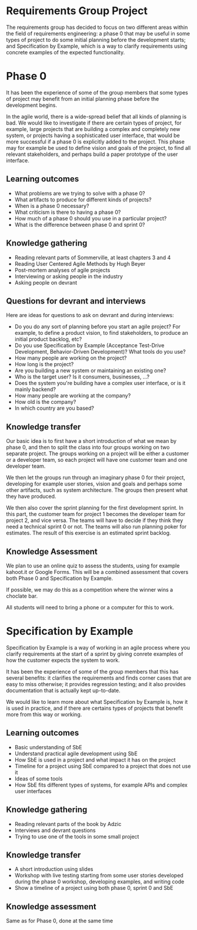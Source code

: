 Requirements Group Project
==========================

The requirements group has decided to focus on two different areas within the field of requirements engineering: a phase 0 that may be useful in some types of project to do some initial planning before the development starts; and Specification by Example, which is a way to clarify requirements using concrete examples of the expected functionality.

Phase 0
=======

It has been the experience of some of the group members that some types of project may benefit from an initial planning phase before the development begins.

In the agile world, there is a wide-spread belief that all kinds of planning is bad. We would like to investigate if there are certain types of project, for example, large projects that are building a complex and completely new system, or projects having a sophisticated user interface, that would be more successful if a phase 0 is explicitly added to the project. This phase may for example be used to define vision and goals of the project, to find all relevant stakeholders, and perhaps build a paper prototype of the user interface.

Learning outcomes
-----------------

* What problems are we trying to solve with a phase 0?
* What artifacts to produce for different kinds of projects?
* When is a phase 0 necessary?
* What criticism is there to having a phase 0?
* How much of a phase 0 should you use in a particular project?
* What is the difference between phase 0 and sprint 0?


Knowledge gathering
-------------------

* Reading relevant parts of Sommerville, at least chapters 3 and 4
* Reading User Centered Agile Methods by Hugh Beyer
* Post-mortem analyses of agile projects
* Interviewing or asking people in the industry
* Asking people on devrant


Questions for devrant and interviews
------------------------------------
Here are ideas for questions to ask on devrant and during interviews:

* Do you do any sort of planning before you start an agile project? For example, to define a product vision, to find stakeholders, to produce an initial product backlog, etc?
* Do you use Specification by Example (Acceptance Test-Drive Development, Behavior-Driven Development)? What tools do you use?
* How many people are working on the project?
* How long is the project?
* Are you building a new system or maintaining an existing one?
* Who is the target user? Is it consumers, businesses, ...?
* Does the system you're building have a complex user interface, or is it mainly backend?
* How many people are working at the company?
* How old is the company?
* In which country are you based?

Knowledge transfer
------------------

Our basic idea is to first have a short introduction of what we mean by phase 0, and then to split the class into four groups working on two separate project. The groups working on a project will be either a customer or a developer team, so each project will have one customer team and one developer team.

We then let the groups run through an imaginary phase 0 for their project, developing for example user stories, vision and goals and perhaps some other artifacts, such as system architecture. The groups then present what they have produced.

We then also cover the sprint planning for the first development sprint. In this part, the customer team for project 1 becomes the developer team for project 2, and vice versa. The teams will have to decide if they think they need a technical sprint 0 or not. The teams will also run planning poker for estimates. The result of this exercise is an estimated sprint backlog.

Knowledge Assessment
--------------------

We plan to use an online quiz to assess the students, using for example kahoot.it or Google Forms. This will be a combined assessment that covers both Phase 0 and Specification by Example.

If possible, we may do this as a competition where the winner wins a choclate bar. 

All students will need to bring a phone or a computer for this to work.


Specification by Example
========================

Specification by Example is a way of working in an agile process where you clarify requirements at the start of a sprint by giving conrete examples of how the customer expects the system to work.

It has been the experience of some of the group members that this has several benefits: it clarifies the requirements and finds corner cases that are easy to miss otherwise; it provides regression testing; and it also provides documentation that is actually kept up-to-date.

We would like to learn more about what Specification by Example is, how it is used in practice, and if there are certains types of projects that benefit more from this way or working.

Learning outcomes
-----------------

* Basic understanding of SbE
* Understand practical agile development using SbE
* How SbE is used in a project and what impact it has on the project
* Timeline for a project using SbE compared to a project that does not use it
* Ideas of some tools
* How SbE fits different types of systems, for example APIs and complex user interfaces

Knowledge gathering
-------------------

* Reading relevant parts of the book by Adzic
* Interviews and devrant questions
* Trying to use one of the tools in some small project

Knowledge transfer
------------------

* A short introduction using slides
* Workshop with live testing starting from some user stories developed during the phase 0 workshop, developing examples, and writing code
* Show a timeline of a project using both phase 0, sprint 0 and SbE

Knowledge assessment
--------------------

Same as for Phase 0, done at the same time